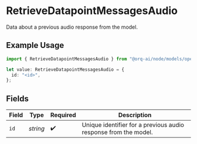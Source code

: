 # RetrieveDatapointMessagesAudio

Data about a previous audio response from the model. 

## Example Usage

```typescript
import { RetrieveDatapointMessagesAudio } from "@orq-ai/node/models/operations";

let value: RetrieveDatapointMessagesAudio = {
  id: "<id>",
};
```

## Fields

| Field                                                           | Type                                                            | Required                                                        | Description                                                     |
| --------------------------------------------------------------- | --------------------------------------------------------------- | --------------------------------------------------------------- | --------------------------------------------------------------- |
| `id`                                                            | *string*                                                        | :heavy_check_mark:                                              | Unique identifier for a previous audio response from the model. |